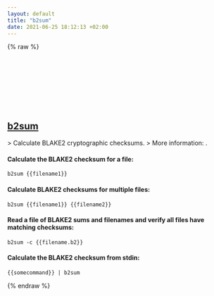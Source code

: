```yaml
---
layout: default
title: "b2sum"
date: 2021-06-25 18:12:13 +02:00
---
```

{% raw %}
<h2 id="b2sum">
  <a href="/en/common/b2sum.html">b2sum</a> <a href="#b2sum"><svg class="icon">
    <use href="/assets/images/unicode_sprite.svg#link" />
  </svg></a>
</h2>
> Calculate BLAKE2 cryptographic checksums.
> More information: <https://www.gnu.org/software/coreutils/b2sum>.

#### Calculate the BLAKE2 checksum for a file:
```shell
b2sum {{filename1}}
```
#### Calculate BLAKE2 checksums for multiple files:
```shell
b2sum {{filename1}} {{filename2}}
```
#### Read a file of BLAKE2 sums and filenames and verify all files have matching checksums:
```shell
b2sum -c {{filename.b2}}
```
#### Calculate the BLAKE2 checksum from stdin:
```shell
{{somecommand}} | b2sum
```
{% endraw %}